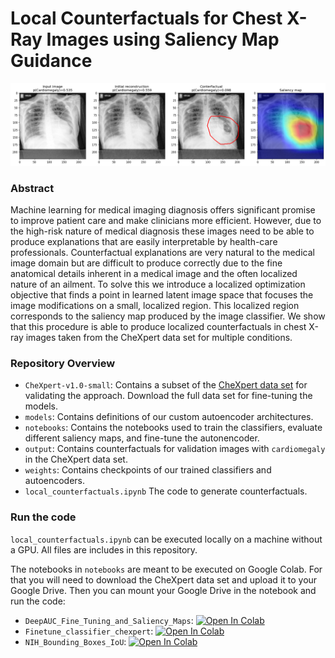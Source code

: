 # Local Counterfactuals for Chest X-Ray Images using Saliency Map Guidance

![Counterfactual Image Example](output/cf_64624.png)

### Abstract
Machine learning for medical imaging diagnosis offers significant promise to improve patient care and make clinicians more efficient. However, due to the high-risk nature of medical diagnosis these images need to be able to produce explanations that are easily interpretable by health-care professionals. Counterfactual explanations are very natural to the medical image domain but are difficult to produce correctly due to the fine anatomical details inherent in a medical image and the often localized nature of an ailment. To solve this we introduce a localized optimization objective that finds a point in learned latent image space that focuses the image modifications on a small, localized region. This localized region corresponds to the saliency map produced by the image classifier. We show that this procedure is able to produce localized counterfactuals in chest X-ray images taken from the CheXpert data set for multiple conditions.

### Repository Overview
- `CheXpert-v1.0-small`: Contains a subset of the [CheXpert data set](https://stanfordmlgroup.github.io/competitions/chexpert/) for validating the approach. Download the full data set for fine-tuning the models.
- `models`: Contains definitions of our custom autoencoder architectures.
- `notebooks`: Contains the notebooks used to train the classifiers, evaluate different saliency maps, and fine-tune the autonencoder.
- `output`: Contains counterfactuals for validation images with `cardiomegaly` in the CheXpert data set.
- `weights`: Contains checkpoints of our trained classifiers and autoencoders.
- `local_counterfactuals.ipynb` The code to generate counterfactuals.

### Run the code
`local_counterfactuals.ipynb` can be executed locally on a machine without a GPU. All files are includes in this repository.

The notebooks in `notebooks` are meant to be executed on Google Colab. For that you will need to download the CheXpert data set and upload it to your Google Drive. Then you can mount your Google Drive in the notebook and run the code:
- `DeepAUC_Fine_Tuning_and_Saliency_Maps`: <a target="_blank" href="https://colab.research.google.com/github/florianjuengermann/local-counterfactuals/blob/main/notebooks/DeepAUC_Fine_Tuning_and_Saliency_Maps.ipynb">
  <img src="https://colab.research.google.com/assets/colab-badge.svg" alt="Open In Colab"/></a>
- `Finetune_classifier_chexpert`: <a target="_blank" href="https://colab.research.google.com/github/florianjuengermann/local-counterfactuals/blob/main/notebooks/Finetune_classifier_chexpert.ipynb">
  <img src="https://colab.research.google.com/assets/colab-badge.svg" alt="Open In Colab"/></a>
- `NIH_Bounding_Boxes_IoU`: <a target="_blank" href="https://colab.research.google.com/github/florianjuengermann/local-counterfactuals/blob/main/notebooks/NIH_Bounding_Boxes_IoU.ipynb">
  <img src="https://colab.research.google.com/assets/colab-badge.svg" alt="Open In Colab"/>
</a>



